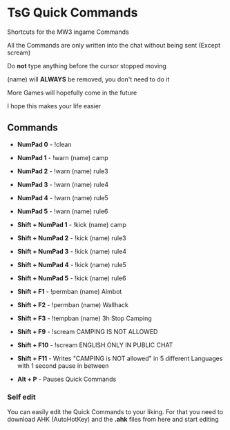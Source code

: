 # TsG Quick Commands
Shortcuts for the MW3 ingame Commands

All the Commands are only written into the chat without being sent (Except scream)

Do **not** type anything before the cursor stopped moving

(name) will **ALWAYS** be removed, you don't need to do it

More Games will hopefully come in the future
  


I hope this makes your life easier

## Commands

- **NumPad 0** - !clean
- **NumPad 1** - !warn (name) camp
- **NumPad 2** - !warn (name) rule3
- **NumPad 3** - !warn (name) rule4
- **NumPad 4** - !warn (name) rule5
- **NumPad 5** - !warn (name) rule6
- **Shift + NumPad 1** - !kick (name) camp
- **Shift + NumPad 2** - !kick (name) rule3
- **Shift + NumPad 3** - !kick (name) rule4
- **Shift + NumPad 4** - !kick (name) rule5
- **Shift + NumPad 5** - !kick (name) rule6


- **Shift + F1** - !permban (name) Aimbot
- **Shift + F2** - !permban (name) Wallhack
- **Shift + F3** - !tempban (name) 3h Stop Camping


- **Shift + F9** - !scream CAMPING IS NOT ALLOWED
- **Shift + F10** - !scream ENGLISH ONLY IN PUBLIC CHAT
- **Shift + F11** - Writes "CAMPING is NOT allowed" in 5 different Languages with 1 second pause in between


- **Alt + P** - Pauses Quick Commands

### Self edit
You can easily edit the Quick Commands to your liking. For that you need to download AHK (AutoHotKey) and the **.ahk** files from here and start editing

